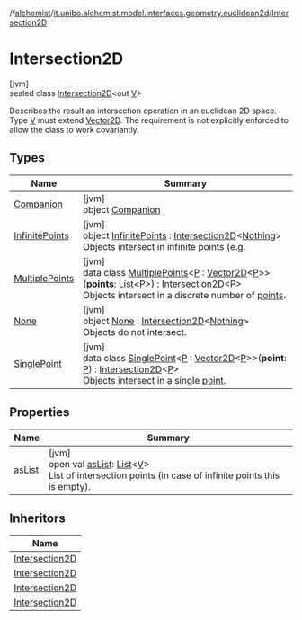 //[alchemist](../../../index.md)/[it.unibo.alchemist.model.interfaces.geometry.euclidean2d](../index.md)/[Intersection2D](index.md)

# Intersection2D

[jvm]\
sealed class [Intersection2D](index.md)<out [V](index.md)>

Describes the result an intersection operation in an euclidean 2D space. Type [V](index.md) must extend [Vector2D](../../it.unibo.alchemist.model.interfaces.geometry/-vector2-d/index.md). The requirement is not explicitly enforced to allow the class to work covariantly.

## Types

| Name | Summary |
|---|---|
| [Companion](-companion/index.md) | [jvm]<br>object [Companion](-companion/index.md) |
| [InfinitePoints](-infinite-points/index.md) | [jvm]<br>object [InfinitePoints](-infinite-points/index.md) : [Intersection2D](index.md)<[Nothing](https://kotlinlang.org/api/latest/jvm/stdlib/kotlin/-nothing/index.html)> <br>Objects intersect in infinite points (e.g. |
| [MultiplePoints](-multiple-points/index.md) | [jvm]<br>data class [MultiplePoints](-multiple-points/index.md)<[P](-multiple-points/index.md) : [Vector2D](../../it.unibo.alchemist.model.interfaces.geometry/-vector2-d/index.md)<[P](-multiple-points/index.md)>>(**points**: [List](https://kotlinlang.org/api/latest/jvm/stdlib/kotlin.collections/-list/index.html)<[P](-multiple-points/index.md)>) : [Intersection2D](index.md)<[P](-multiple-points/index.md)> <br>Objects intersect in a discrete number of [points](-multiple-points/points.md). |
| [None](-none/index.md) | [jvm]<br>object [None](-none/index.md) : [Intersection2D](index.md)<[Nothing](https://kotlinlang.org/api/latest/jvm/stdlib/kotlin/-nothing/index.html)> <br>Objects do not intersect. |
| [SinglePoint](-single-point/index.md) | [jvm]<br>data class [SinglePoint](-single-point/index.md)<[P](-single-point/index.md) : [Vector2D](../../it.unibo.alchemist.model.interfaces.geometry/-vector2-d/index.md)<[P](-single-point/index.md)>>(**point**: [P](-single-point/index.md)) : [Intersection2D](index.md)<[P](-single-point/index.md)> <br>Objects intersect in a single [point](-single-point/point.md). |

## Properties

| Name | Summary |
|---|---|
| [asList](as-list.md) | [jvm]<br>open val [asList](as-list.md): [List](https://kotlinlang.org/api/latest/jvm/stdlib/kotlin.collections/-list/index.html)<[V](index.md)><br>List of intersection points (in case of infinite points this is empty). |

## Inheritors

| Name |
|---|
| [Intersection2D](-none/index.md) |
| [Intersection2D](-single-point/index.md) |
| [Intersection2D](-multiple-points/index.md) |
| [Intersection2D](-infinite-points/index.md) |
